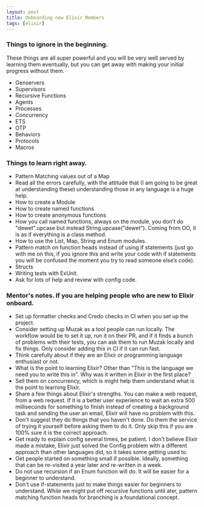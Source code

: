 ```yaml
---
layout: post
title: Onboarding new Elixir Members
tags: [elixir]
---
```



### Things to ignore in the beginning.

These things are all super powerful and you will be very well served by learning them eventually, but you can get away with making your initial progress without them.

- Genservers
- Supervisors
- Recursive Functions
- Agents
- Processes
- Concurrency
- ETS
- OTP
- Behaviors
- Protocols
- Macros

### Things to learn right away.

- Pattern Matching values out of a Map
- Read all the errors carefully, with the attitude that (I am going to be great at understanding these) understanding those in any language is a huge help.
- How to create a Module
- How to create named functions
- How to create anonymous functions
- How you call named functions, always on the module, you don’t do "dewet".upcase but instead String.upcase("dewet"). Coming from OO, it is as if everything is a class method.
- How to use the List, Map, String and Enum modules.
- Pattern match on function heads instead of using if statements (just go with me on this, if you ignore this and write your code with if statements you will be confused the moment you try to read someone else’s code).
- Structs
- Writing tests with ExUnit.
- Ask for lots of help and review with config code.

### Mentor's notes. If you are helping people who are new to Elixir onboard.

- Set up formatter checks and Credo checks in CI when you set up the project.
- Consider setting up Muzak as a tool people can run locally. The workflow would be to set it up, run it on their PR, and if it finds a bunch of problems with their tests, you can ask them to run Muzak locally and fix things. Only consider adding this in CI if it can run fast.
- Think carefully about if they are an Elixir or programming language enthusiast or not.
- What is the point to learning Elixir? Other than "This is the language we need you to write this in". Why was it written in Elixir in the first place?
- Sell them on concurrency, which is might help them understand what is the point to learning Elixir.
- Share a few things about Elixir's strengths. You can make a web request, from a web request. If it is a better user experience to wait an extra 500 milliseconds for something to finish instead of creating a background task and sending the user an email, Elixir will have no problem with this.
- Don't suggest they do things that you haven't done. Do them the service of trying it yourself before asking them to do it. Only skip this if you are 100% sure it is the correct approach.
- Get ready to explain config several times, be patient. I don't believe Elixir made a mistake, Elixir just solved the Config problem with a different approach than other languages did, so it takes some getting used to.
- Get people started on something small if possible. Ideally, something that can be re-visited a year later and re-written in a week.
- Do not use recursion if an Enum function will do. It will be easier for a beginner to understand.
- Don't use if-statements just to make things easier for beginners to understand. While we might put off recursive functions until ater, pattern matching function heads for branching is a foundational concept.
